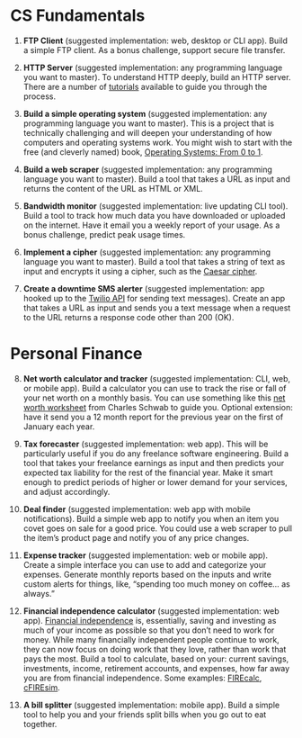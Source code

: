 # CS Fundamentals

1. **FTP Client** (suggested implementation: web, desktop or CLI app). Build a simple FTP client. As a bonus challenge, support secure file transfer.

2. **HTTP Server** (suggested implementation: any programming language you want to master). To understand HTTP deeply, build an HTTP server. There are a number of [tutorials](https://ruslanspivak.com/lsbaws-part1/) available to guide you through the process.

3. **Build a simple operating system** (suggested implementation: any programming language you want to master). This is a project that is technically challenging and will deepen your understanding of how computers and operating systems work. You might wish to start with the free (and cleverly named) book, [Operating Systems: From 0 to 1](https://tuhdo.github.io/os01/).

4. **Build a web scraper** (suggested implementation: any programming language you want to master). Build a tool that takes a URL as input and returns the content of the URL as HTML or XML.

5. **Bandwidth monitor** (suggested implementation: live updating CLI tool). Build a tool to track how much data you have downloaded or uploaded on the internet. Have it email you a weekly report of your usage. As a bonus challenge, predict peak usage times.

6. **Implement a cipher** (suggested implementation: any programming language you want to master). Build a tool that takes a string of text as input and encrypts it using a cipher, such as the [Caesar cipher](https://en.wikipedia.org/wiki/Caesar_cipher).

7. **Create a downtime SMS alerter** (suggested implementation: app hooked up to the [Twilio API](https://www.twilio.com/docs/api/rest) for sending text messages). Create an app that takes a URL as input and sends you a text message when a request to the URL returns a response code other than 200 (OK).

# Personal Finance

8. **Net worth calculator and tracker** (suggested implementation: CLI, web, or mobile app). Build a calculator you can use to track the rise or fall of your net worth on a monthly basis. You can use something like this [net worth worksheet](http://www.schwabmoneywise.com/public/file/P-4038856/Net-Worth-Worksheet.pdf) from Charles Schwab to guide you. Optional extension: have it send you a 12 month report for the previous year on the first of January each year.

9. **Tax forecaster** (suggested implementation: web app). This will be particularly useful if you do any freelance software engineering. Build a tool that takes your freelance earnings as input and then predicts your expected tax liability for the rest of the financial year. Make it smart enough to predict periods of higher or lower demand for your services, and adjust accordingly.

10. **Deal finder** (suggested implementation: web app with mobile notifications). Build a simple web app to notify you when an item you covet goes on sale for a good price. You could use a web scraper to pull the item’s product page and notify you of any price changes.

11. **Expense tracker** (suggested implementation: web or mobile app). Create a simple interface you can use to add and categorize your expenses. Generate monthly reports based on the inputs and write custom alerts for things, like, “spending too much money on coffee… as always.”

12. **Financial independence calculator** (suggested implementation: web app). [Financial independence](https://www.reddit.com/r/financialindependence/) is, essentially, saving and investing as much of your income as possible so that you don’t need to work for money. While many financially independent people continue to work, they can now focus on doing work that they love, rather than work that pays the most. Build a tool to calculate, based on your: current savings, investments, income, retirement accounts, and expenses, how far away you are from financial independence. Some examples: [FIREcalc](https://www.firecalc.com/), [cFIREsim](http://www.cfiresim.com/).

13. **A bill splitter** (suggested implementation: mobile app). Build a simple tool to help you and your friends split bills when you go out to eat together.
